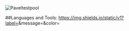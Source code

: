 
![Paveltestpool](https://user-images.githubusercontent.com/129371039/228805630-df66a9e5-0583-4d05-89f5-9e795dba69c4.png)

##Languages and Tools:
https://img.shields.io/static/v1?label=<LABEL>&message=<MESSAGE>&color=<COLOR>
